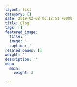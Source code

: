 ```yaml
---
layout: list
category: []
date: 2019-02-08 06:18:51 +0000
title: Blog
tags: []
featured_image:
  title: ''
  image: ''
  caption: ''
related_pages: []
weight: ''
description: ''
menu:
  main:
    weight: 3

---
```

